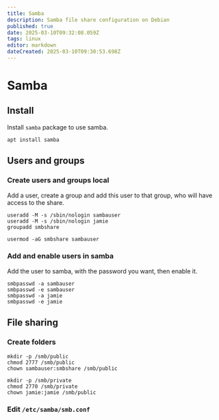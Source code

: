 ```yaml
---
title: Samba
description: Samba file share configuration on Debian
published: true
date: 2025-03-10T09:32:08.059Z
tags: linux
editor: markdown
dateCreated: 2025-03-10T09:30:53.698Z
---
```


# Samba

## Install
Install `samba` package to use samba.
```
apt install samba
```

## Users and groups
### Create users and groups local
Add a user, create a group and add this user to that group, who will have access to the share.
```
useradd -M -s /sbin/nologin sambauser
useradd -M -s /sbin/nologin jamie
groupadd smbshare

usermod -aG smbshare sambauser
```

### Add and enable users in samba
Add the user to samba, with the password you want, then enable it.
```
smbpasswd -a sambauser
smbpasswd -e sambauser
smbpasswd -a jamie
smbpasswd -e jamie
```

## File sharing
### Create folders

```
mkdir -p /smb/public
chmod 2777 /smb/public
chown sambauser:smbshare /smb/public

mkdir -p /smb/private
chmod 2770 /smb/private
chown jamie:jamie /smb/public
```

### Edit `/etc/samba/smb.conf`